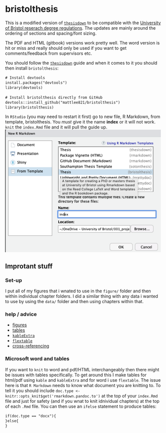 # bristolthesis

This is a modified version of [`thesisdown`](https://github.com/ismayc/thesisdown) to be compatible with the [University of Bristol reserach degree regulations](http://www.bristol.ac.uk/directory/exams/research-degree/your-dissertation/). The updates are mainly around the ordering of sections and spacing/font sizing.

The PDF and HTML (gitbook) versions work pretty well. The word version is hit or miss and really should only be used if you want to get comments/feedback from supervisors etc.

You should follow the [`thesisdown`](https://github.com/ismayc/thesisdown) guide and when it comes to it you should then install `bristolthesis`:

```{r}
# Install devtools
install.packages("devtools")
library(devtools)

# Install bristolthesis directly from GitHub
devtools::install_github("mattlee821/bristolthesis")
library(bristolthesis)
```

In `RStudio` (you may need to restart it first) go to new file, R Markdown, from template, bristolthesis. You *must* give it the name **index** or it will not work. `knit` the `index.Rmd` file and it will pull the guide up.
![](bristolthesis.png)


## Improtant stuff 

### Set-up
I put all of my figures that i wnated to use in the `figure/` folder and then within individual chapter folders. I did a similar thing with any data i wanted to use by using the `data/` folder and then using chapters within that.

### help / advice

* [figures](https://bookdown.org/yihui/bookdown/figures.html)
* [tables](https://bookdown.org/yihui/bookdown/tables.html)
* [`kableExtra`](http://haozhu233.github.io/kableExtra/awesome_table_in_html.html)
* [`flextable`](https://davidgohel.github.io/flextable/articles/overview.html)
* [cross-referencing](https://bookdown.org/yihui/bookdown/cross-references.html)


### Microsoft word and tables
If you want to `knit` to word and pdf/HTML interchangeably then there might be issues with tables specifically. To get around this I make tables for html/pdf using `kable` and `kableExtra` and for word i use `flextable`. The issue here is that `R Markdown` needs to know what document you are knitting to. To tell it you should include `doc.type <- knitr::opts_knit$get('rmarkdown.pandoc.to')` at the top of your `index.Rmd` file and just for safety (and if you wnat to knit idnividual chapters) at the top of each `.Rmd` file. You can then use an `ifelse` statement to produce tables:

```{r}
if(doc.type == "docx"){
}else{
}
```
